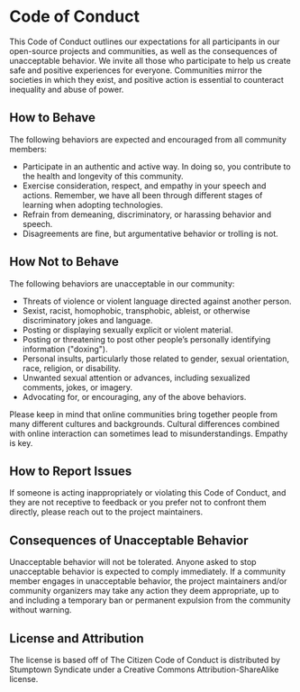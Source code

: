 # Code of Conduct

This Code of Conduct outlines our expectations for all participants in our open-source projects and communities, as well as the consequences of unacceptable behavior. We invite all those who participate to help us create safe and positive experiences for everyone. Communities mirror the societies in which they exist, and positive action is essential to counteract inequality and abuse of power.

## How to Behave

The following behaviors are expected and encouraged from all community members:

- Participate in an authentic and active way. In doing so, you contribute to the health and longevity of this community.  
- Exercise consideration, respect, and empathy in your speech and actions. Remember, we have all been through different stages of learning when adopting technologies.  
- Refrain from demeaning, discriminatory, or harassing behavior and speech.  
- Disagreements are fine, but argumentative behavior or trolling is not.  

## How Not to Behave

The following behaviors are unacceptable in our community:

- Threats of violence or violent language directed against another person.  
- Sexist, racist, homophobic, transphobic, ableist, or otherwise discriminatory jokes and language.  
- Posting or displaying sexually explicit or violent material.  
- Posting or threatening to post other people’s personally identifying information ("doxing").  
- Personal insults, particularly those related to gender, sexual orientation, race, religion, or disability.  
- Unwanted sexual attention or advances, including sexualized comments, jokes, or imagery.  
- Advocating for, or encouraging, any of the above behaviors.  

Please keep in mind that online communities bring together people from many different cultures and backgrounds. Cultural differences combined with online interaction can sometimes lead to misunderstandings. Empathy is key.

## How to Report Issues

If someone is acting inappropriately or violating this Code of Conduct, and they are not receptive to feedback or you prefer not to confront them directly, please reach out to the project maintainers.

## Consequences of Unacceptable Behavior

Unacceptable behavior will not be tolerated. Anyone asked to stop unacceptable behavior is expected to comply immediately. If a community member engages in unacceptable behavior, the project maintainers and/or community organizers may take any action they deem appropriate, up to and including a temporary ban or permanent expulsion from the community without warning.

## License and Attribution

The license is based off of The Citizen Code of Conduct is distributed by Stumptown Syndicate under a Creative Commons Attribution-ShareAlike license.
